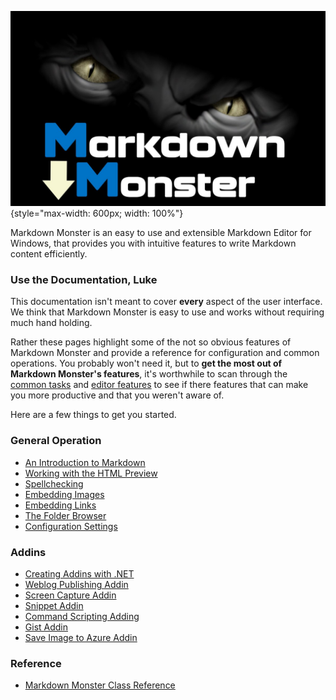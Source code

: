 ![Markdown Monster Banner](/images/MarkdownMonsterSplash.png){style="max-width: 600px; width: 100%"}

Markdown Monster is an easy to use and extensible Markdown Editor for Windows, that provides you with intuitive features to write Markdown content efficiently.

### Use the  Documentation, Luke
This documentation isn't meant to cover **every** aspect of the user interface. We think that Markdown Monster is easy to use and works without requiring much hand holding. 

Rather these pages highlight some of the not so obvious features of Markdown Monster and provide a reference for configuration and common operations. You probably won't need it, but to **get the most out of Markdown Monster's features**, it's worthwhile to scan through the [common tasks](dm-topic://_4XS11S2GW) and [editor features](dm-topic://_4RD0XIGYS) to see if there features that can make you more productive and that you weren't aware of.

Here are a few things to get you started.

### General Operation
* [An Introduction to Markdown](dm-topic://_6TB0XEY49)
* [Working with the HTML Preview](dm-topic://_4NI0V22AD)
* [Spellchecking](dm-topic://_4RG0WJ7PB)
* [Embedding Images](dm-topic://_4S01EZTEQ)
* [Embedding Links](dm-topic://_4XS10GAUI)
* [The Folder Browser](dm-topic://_4WU1CJYKA)
* [Configuration Settings](dm-topic://_4NK01YQ6Q)

### Addins
* [Creating Addins with .NET](dm-topic://_4NE0S0QOI)
* [Weblog Publishing Addin](dm-topic://_4NB0SER9F)
* [Screen Capture Addin](dm-topic://_4NJ0WBOMY)
* [Snippet Addin](https://github.com/RickStrahl/Snippets-MarkdownMonster-Addin)
* [Command Scripting Adding](https://github.com/RickStrahl/Commander-MarkdownMonster-Addin)
* [Gist Addin](https://github.com/RickStrahl/GistIntegration-MarkdownMonster-Addin)
* [Save Image to Azure Addin](https://weblog.west-wind.com/posts/2017/Apr/17/Creating-a-Markdown-Monster-Addin-Save-Images-to-Azure-Blob-Storage)

### Reference
* [Markdown Monster Class Reference](https://markdownmonster.west-wind.com/docs/Class-Reference/)